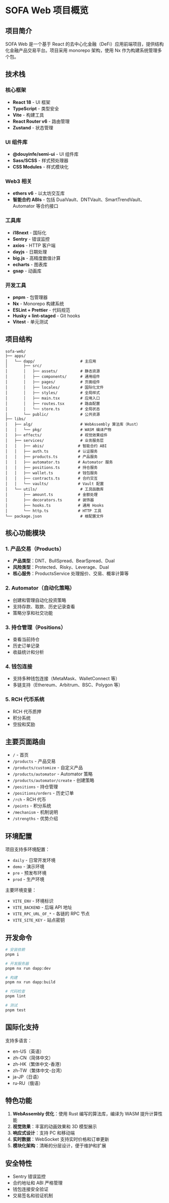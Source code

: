 # SOFA Web 项目概览

## 项目简介

SOFA Web 是一个基于 React 的去中心化金融（DeFi）应用前端项目，提供结构化金融产品交易平台。项目采用 monorepo 架构，使用 Nx 作为构建系统管理多个包。

## 技术栈

### 核心框架

- **React 18** - UI 框架
- **TypeScript** - 类型安全
- **Vite** - 构建工具
- **React Router v6** - 路由管理
- **Zustand** - 状态管理

### UI 组件库

- **@douyinfe/semi-ui** - UI 组件库
- **Sass/SCSS** - 样式预处理器
- **CSS Modules** - 样式模块化

### Web3 相关

- **ethers v6** - 以太坊交互库
- **智能合约 ABIs** - 包括 DualVault、DNTVault、SmartTrendVault、Automator 等合约接口

### 工具库

- **i18next** - 国际化
- **Sentry** - 错误监控
- **axios** - HTTP 客户端
- **dayjs** - 日期处理
- **big.js** - 高精度数值计算
- **echarts** - 图表库
- **gsap** - 动画库

### 开发工具

- **pnpm** - 包管理器
- **Nx** - Monorepo 构建系统
- **ESLint + Prettier** - 代码规范
- **Husky + lint-staged** - Git hooks
- **Vitest** - 单元测试

## 项目结构

```
sofa-web/
├── apps/
│   └── dapp/                    # 主应用
│       ├── src/
│       │   ├── assets/          # 静态资源
│       │   ├── components/      # 通用组件
│       │   ├── pages/           # 页面组件
│       │   ├── locales/         # 国际化文件
│       │   ├── styles/          # 全局样式
│       │   ├── main.tsx         # 应用入口
│       │   ├── routes.tsx       # 路由配置
│       │   └── store.ts         # 全局状态
│       └── public/              # 公共资源
├── libs/
│   ├── alg/                     # WebAssembly 算法库（Rust）
│   │   └── pkg/                 # WASM 编译产物
│   ├── effects/                 # 视觉效果组件
│   ├── services/                # 业务服务层
│   │   ├── abis/               # 智能合约 ABI
│   │   ├── auth.ts             # 认证服务
│   │   ├── products.ts         # 产品服务
│   │   ├── automator.ts        # Automator 服务
│   │   ├── positions.ts        # 持仓服务
│   │   ├── wallet.ts           # 钱包服务
│   │   ├── contracts.ts        # 合约交互
│   │   └── vaults/             # Vault 配置
│   └── utils/                   # 工具函数库
│       ├── amount.ts           # 金额处理
│       ├── decorators.ts       # 装饰器
│       ├── hooks.ts            # 通用 Hooks
│       └── http.ts             # HTTP 工具
└── package.json                 # 根配置文件
```

## 核心功能模块

### 1. 产品交易（Products）

- **产品类型**：DNT、BullSpread、BearSpread、Dual
- **风险类型**：Protected、Risky、Leverage、Dual
- **核心服务**：ProductsService 处理报价、交易、概率计算等

### 2. Automator（自动化策略）

- 创建和管理自动化投资策略
- 支持存款、取款、历史记录查看
- 策略分享和社交功能

### 3. 持仓管理（Positions）

- 查看当前持仓
- 历史订单记录
- 收益统计和分析

### 4. 钱包连接

- 支持多种钱包连接（MetaMask、WalletConnect 等）
- 多链支持（Ethereum、Arbitrum、BSC、Polygon 等）

### 5. RCH 代币系统

- RCH 代币质押
- 积分系统
- 空投和奖励

## 主要页面路由

- `/` - 首页
- `/products` - 产品交易
- `/products/customize` - 自定义产品
- `/products/automator` - Automator 策略
- `/products/automator/create` - 创建策略
- `/positions` - 持仓管理
- `/positions/orders` - 历史订单
- `/rch` - RCH 代币
- `/points` - 积分系统
- `/mechanism` - 机制说明
- `/strengths` - 优势介绍

## 环境配置

项目支持多环境配置：

- `daily` - 日常开发环境
- `demo` - 演示环境
- `pre` - 预发布环境
- `prod` - 生产环境

主要环境变量：

- `VITE_ENV` - 环境标识
- `VITE_BACKEND` - 后端 API 地址
- `VITE_RPC_URL_OF_*` - 各链的 RPC 节点
- `VITE_SITE_KEY` - 站点密钥

## 开发命令

```bash
# 安装依赖
pnpm i

# 开发服务器
pnpm nx run dapp:dev

# 构建
pnpm nx run dapp:build

# 代码检查
pnpm lint

# 测试
pnpm test
```

## 国际化支持

支持多语言：

- en-US（英语）
- zh-CN（简体中文）
- zh-HK（繁体中文-香港）
- zh-TW（繁体中文-台湾）
- ja-JP（日语）
- ru-RU（俄语）

## 特色功能

1. **WebAssembly 优化**：使用 Rust 编写的算法库，编译为 WASM 提升计算性能
2. **视觉效果**：丰富的动画效果和 3D 模型展示
3. **响应式设计**：支持 PC 和移动端
4. **实时数据**：WebSocket 支持实时价格和订单更新
5. **模块化架构**：清晰的分层设计，便于维护和扩展

## 安全特性

- Sentry 错误监控
- 合约地址和 ABI 严格管理
- 钱包连接安全验证
- 交易签名和验证机制
